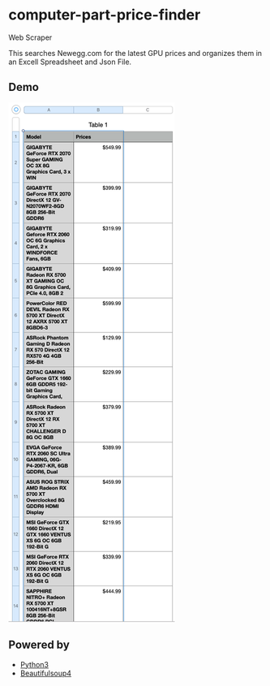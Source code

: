 # computer-part-price-finder
Web Scraper


This searches Newegg.com for the latest GPU prices and organizes them in an Excell Spreadsheet and Json File.



##  Demo


![Numbers](./screenshot.png "CSV/Excel File Output")



## Powered by

- [Python3](http://python.org)
- [Beautifulsoup4](https://pypi.org/project/beautifulsoup4/)